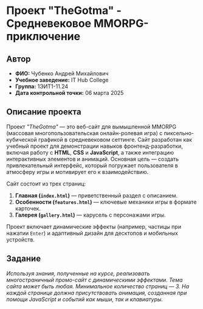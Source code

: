 # Проект "TheGotma" - Средневековое MMORPG-приключение

## Автор
- **ФИО:** Чубенко Андрей Михайлович
- **Учебное заведение:** IT Hub College  
- **Группа:** 1ЭИТ1-11.24  
- **Дата контрольной точки:** 06 марта 2025  

## Описание проекта
Проект *"TheGotma"* — это веб-сайт для вымышленной MMORPG (массовая многопользовательская онлайн-ролевая игра) с пиксельно-кубической графикой в средневековом сеттинге. Сайт разработан как учебный проект для демонстрации навыков фронтенд-разработки, включая работу с **HTML**, **CSS** и **JavaScript**, а также интеграцию интерактивных элементов и анимаций. Основная цель — создать привлекательный интерфейс, который погружает пользователя в атмосферу игры и мотивирует его к взаимодействию.

Сайт состоит из трех страниц:
1. **Главная (`index.html`)** — приветственный раздел с описанием.
2. **Особенности (`features.html`)** — ключевые механики игры в формате карточек.
3. **Галерея (`gallery.html`)** — карусель с персонажами игры.

Проект включает динамические эффекты (например, частицы при нажатии `Enter`) и адаптивный дизайн для десктопов и мобильных устройств.

## Задание
*Используя знания, полученные на курсе, реализовать многостраничный промо-сайт с динамическими эффектами. Тема сайта может быть любая. Минимальное количество страниц — 3. На каждой странице должна присутствовать анимация, созданная при помощи JavaScript и событий как мыши, так и клавиатуры.*
